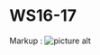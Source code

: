# WS16-17
Markup : ![picture alt](https://i.kinja-img.com/gawker-media/image/upload/190copifljal2jpg.jpg)
